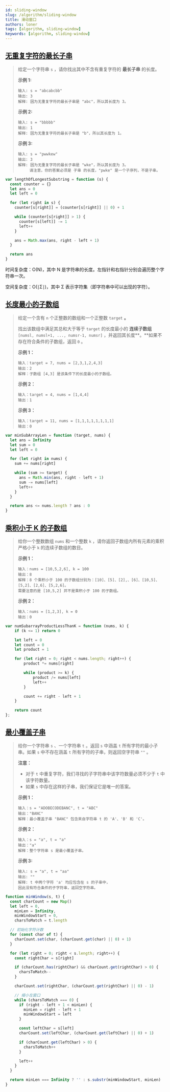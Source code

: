 ```yaml
---
id: sliding-window
slug: /algorithm/sliding-window
title: 滑动窗口
authors: loner
tags: [algorithm, sliding-window]
keywords: [algorithm, sliding-window]
---
```


## [无重复字符的最长子串](https://leetcode.cn/problems/longest-substring-without-repeating-characters/)

> 给定一个字符串 `s` ，请你找出其中不含有重复字符的 **最长子串** 的长度。
>
> **示例 1:**
>
> ```
> 输入: s = "abcabcbb"
> 输出: 3 
> 解释: 因为无重复字符的最长子串是 "abc"，所以其长度为 3。
> ```
>
> **示例 2:**
>
> ```
> 输入: s = "bbbbb"
> 输出: 1
> 解释: 因为无重复字符的最长子串是 "b"，所以其长度为 1。
> ```
>
> **示例 3:**
>
> ```
> 输入: s = "pwwkew"
> 输出: 3
> 解释: 因为无重复字符的最长子串是 "wke"，所以其长度为 3。
>      请注意，你的答案必须是 子串 的长度，"pwke" 是一个子序列，不是子串。
> ```

```js
var lengthOfLongestSubstring = function (s) {
  const counter = {}
  let ans = 0
  let left = 0

  for (let right in s) {
    counter[s[right]] = (counter[s[right]] || 0) + 1

    while (counter[s[right]] > 1) {
      counter[s[left]] -= 1
      left++
    }

    ans = Math.max(ans, right - left + 1)
  }

  return ans
}
```

时间复杂度：O(N)，其中 N 是字符串的长度。左指针和右指针分别会遍历整个字符串一次。

空间复杂度：O(∣Σ∣)，其中 Σ 表示字符集（即字符串中可以出现的字符）。

## [长度最小的子数组](https://leetcode.cn/problems/minimum-size-subarray-sum)

> 给定一个含有 `n` 个正整数的数组和一个正整数 `target` **。**
>
> 找出该数组中满足其总和大于等于 `target` 的长度最小的 **连续子数组** `[numsl, numsl+1, ..., numsr-1, numsr]` ，并返回其长度**。**如果不存在符合条件的子数组，返回 `0` 。
>
> **示例 1：**
>
> ```
> 输入：target = 7, nums = [2,3,1,2,4,3]
> 输出：2
> 解释：子数组 [4,3] 是该条件下的长度最小的子数组。
> ```
>
> **示例 2：**
>
> ```
> 输入：target = 4, nums = [1,4,4]
> 输出：1
> ```
>
> **示例 3：**
>
> ```
> 输入：target = 11, nums = [1,1,1,1,1,1,1,1]
> 输出：0
> ```

```js
var minSubArrayLen = function (target, nums) {
  let ans = Infinity
  let sum = 0
  let left = 0

  for (let right in nums) {
    sum += nums[right]

    while (sum >= target) {
      ans = Math.min(ans, right - left + 1)
      sum -= nums[left]
      left++
    }
  }

  return ans <= nums.length ? ans : 0
}
```

## [乘积小于 K 的子数组](https://leetcode.cn/problems/subarray-product-less-than-k)

> 给你一个整数数组 `nums` 和一个整数 `k` ，请你返回子数组内所有元素的乘积严格小于 `k` 的连续子数组的数目。
>
> **示例 1：**
>
> ```
> 输入：nums = [10,5,2,6], k = 100
> 输出：8
> 解释：8 个乘积小于 100 的子数组分别为：[10]、[5]、[2],、[6]、[10,5]、[5,2]、[2,6]、[5,2,6]。
> 需要注意的是 [10,5,2] 并不是乘积小于 100 的子数组。
> ```
>
> **示例 2：**
>
> ```
> 输入：nums = [1,2,3], k = 0
> 输出：0
> ```

```js
var numSubarrayProductLessThanK = function (nums, k) {
    if (k <= 1) return 0

    let left = 0
    let count = 0
    let product = 1

    for (let right = 0; right < nums.length; right++) {
        product *= nums[right]

        while (product >= k) {
            product /= nums[left]
            left++
        }

        count += right - left + 1
    }

    return count
};
```

## [最小覆盖子串](https://leetcode.cn/problems/minimum-window-substring)

> 给你一个字符串 `s` 、一个字符串 `t` 。返回 `s` 中涵盖 `t` 所有字符的最小子串。如果 `s` 中不存在涵盖 `t` 所有字符的子串，则返回空字符串 `""` 。
>
> **注意：**
>
> - 对于 `t` 中重复字符，我们寻找的子字符串中该字符数量必须不少于 `t` 中该字符数量。
> - 如果 `s` 中存在这样的子串，我们保证它是唯一的答案。
>
> **示例 1：**
>
> ```
> 输入：s = "ADOBECODEBANC", t = "ABC"
> 输出："BANC"
> 解释：最小覆盖子串 "BANC" 包含来自字符串 t 的 'A'、'B' 和 'C'。
> ```
>
> **示例 2：**
>
> ```
> 输入：s = "a", t = "a"
> 输出："a"
> 解释：整个字符串 s 是最小覆盖子串。
> ```
>
> **示例 3:**
>
> ```
> 输入: s = "a", t = "aa"
> 输出: ""
> 解释: t 中两个字符 'a' 均应包含在 s 的子串中，
> 因此没有符合条件的子字符串，返回空字符串。
> ```

```js
function minWindow(s, t) {
  const charCount = new Map()
  let left = 0,
    minLen = Infinity,
    minWindowStart = 0,
    charsToMatch = t.length

  // 初始化字符计数
  for (const char of t) {
    charCount.set(char, (charCount.get(char) || 0) + 1)
  }

  for (let right = 0; right < s.length; right++) {
    const rightChar = s[right]

    if (charCount.has(rightChar) && charCount.get(rightChar) > 0) {
      charsToMatch--
    }

    charCount.set(rightChar, (charCount.get(rightChar) || 0) - 1)

    // 缩小左窗口
    while (charsToMatch === 0) {
      if (right - left + 1 < minLen) {
        minLen = right - left + 1
        minWindowStart = left
      }

      const leftChar = s[left]
      charCount.set(leftChar, (charCount.get(leftChar) || 0) + 1)

      if (charCount.get(leftChar) > 0) {
        charsToMatch++
      }

      left++
    }
  }

  return minLen === Infinity ? '' : s.substr(minWindowStart, minLen)
}
```

